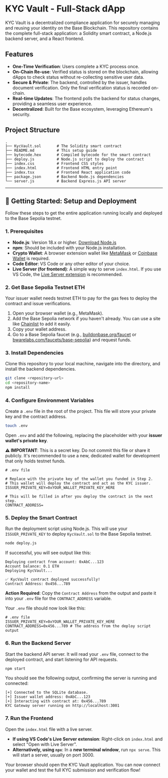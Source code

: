 # KYC Vault - Full-Stack dApp

KYC Vault is a decentralized compliance application for securely managing and reusing your identity on the Base Blockchain. This repository contains the complete full-stack application: a Solidity smart contract, a Node.js backend server, and a React frontend.

## Features

-   **One-Time Verification**: Users complete a KYC process once.
-   **On-Chain Re-use**: Verified status is stored on the blockchain, allowing dApps to check status without re-collecting sensitive user data.
-   **Secure & Private**: The backend, controlled by the issuer, handles document verification. Only the final verification status is recorded on-chain.
-   **Real-time Updates**: The frontend polls the backend for status changes, providing a seamless user experience.
-   **Decentralized**: Built for the Base ecosystem, leveraging Ethereum's security.

## Project Structure

```
.
├── KycVault.sol       # The Solidity smart contract
├── README.md          # This setup guide
├── bytecode.hex       # Compiled bytecode for the smart contract
├── deploy.js          # Node.js script to deploy the contract
├── index.css          # Frontend CSS styles
├── index.html         # Frontend HTML entry point
├── index.tsx          # Frontend React application code
├── package.json       # Backend Node.js dependencies
└── server.js          # Backend Express.js API server
```

---

## 🚀 Getting Started: Setup and Deployment

Follow these steps to get the entire application running locally and deployed to the Base Sepolia testnet.

### 1. Prerequisites

-   **Node.js**: Version 18.x or higher. [Download Node.js](https://nodejs.org/)
-   **npm**: Should be included with your Node.js installation.
-   **Crypto Wallet**: A browser extension wallet like [MetaMask](https://metamask.io/) or [Coinbase Wallet](https://www.coinbase.com/wallet) is required.
-   **Code Editor**: VS Code or any other editor of your choice.
-   **Live Server (for frontend)**: A simple way to serve `index.html`. If you use VS Code, the [Live Server extension](https://marketplace.visualstudio.com/items?itemName=ritwickdey.LiveServer) is recommended.

### 2. Get Base Sepolia Testnet ETH

Your issuer wallet needs testnet ETH to pay for the gas fees to deploy the contract and issue verifications.

1.  Open your browser wallet (e.g., MetaMask).
2.  Add the Base Sepolia network if you haven't already. You can use a site like [Chainlist](https://chainlist.org/) to add it easily.
3.  Copy your wallet address.
4.  Go to a Base Sepolia faucet (e.g., [buildonbase.org/faucet](https://www.buildonbase.org/faucet) or [bwarelabs.com/faucets/base-sepolia](https://bwarelabs.com/faucets/base-sepolia)) and request funds.

### 3. Install Dependencies

Clone this repository to your local machine, navigate into the directory, and install the backend dependencies.

```bash
git clone <repository-url>
cd <repository-name>
npm install
```

### 4. Configure Environment Variables

Create a `.env` file in the root of the project. This file will store your private key and the contract address.

```bash
touch .env
```

Open `.env` and add the following, replacing the placeholder with your **issuer wallet's private key**.

**⚠️ IMPORTANT**: This is a secret key. Do not commit this file or share it publicly. It's recommended to use a new, dedicated wallet for development that only holds testnet funds.

```env
# .env file

# Replace with the private key of the wallet you funded in Step 2.
# This wallet will deploy the contract and act as the KYC issuer.
ISSUER_PRIVATE_KEY=0xYOUR_WALLET_PRIVATE_KEY_HERE

# This will be filled in after you deploy the contract in the next step.
CONTRACT_ADDRESS=
```

### 5. Deploy the Smart Contract

Run the deployment script using Node.js. This will use your `ISSUER_PRIVATE_KEY` to deploy `KycVault.sol` to the Base Sepolia testnet.

```bash
node deploy.js
```

If successful, you will see output like this:

```
Deploying contract from account: 0xAbC...123
Account balance: 0.1 ETH
Deploying KycVault...

✅ KycVault contract deployed successfully!
Contract Address: 0x456...789
```

**Action Required**: Copy the `Contract Address` from the output and paste it into your `.env` file for the `CONTRACT_ADDRESS` variable.

Your `.env` file should now look like this:

```env
# .env file
ISSUER_PRIVATE_KEY=0xYOUR_WALLET_PRIVATE_KEY_HERE
CONTRACT_ADDRESS=0x456...789 # The address from the deploy script output
```

### 6. Run the Backend Server

Start the backend API server. It will read your `.env` file, connect to the deployed contract, and start listening for API requests.

```bash
npm start
```

You should see the following output, confirming the server is running and connected:

```
[+] Connected to the SQLite database.
[+] Issuer wallet address: 0xAbC...123
[+] Interacting with contract at: 0x456...789
KYC Gateway server running on http://localhost:3001
```

### 7. Run the Frontend

Open the `index.html` file with a live server.

-   **If using VS Code's Live Server extension**: Right-click on `index.html` and select "Open with Live Server".
-   **Alternatively, using `npx`**: In a **new terminal window**, run `npx serve`. This will start a server, usually on port 3000.

Your browser should open the KYC Vault application. You can now connect your wallet and test the full KYC submission and verification flow!
